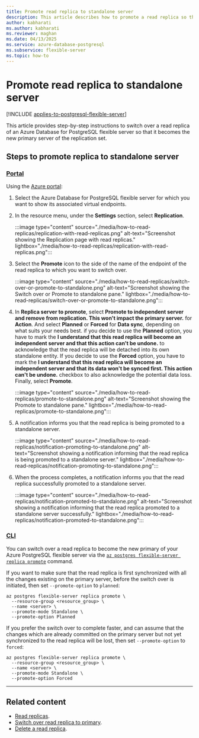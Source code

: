 ```yaml
---
title: Promote read replica to standalone server
description: This article describes how to promote a read replica so that it becomes an independent standalone server.
author: kabharati
ms.author: kabharati
ms.reviewer: maghan
ms.date: 04/13/2025
ms.service: azure-database-postgresql
ms.subservice: flexible-server
ms.topic: how-to
---
```


# Promote read replica to standalone server

[!INCLUDE [applies-to-postgresql-flexible-server](~/reusable-content/ce-skilling/azure/includes/postgresql/includes/applies-to-postgresql-flexible-server.md)]

This article provides step-by-step instructions to switch over a read replica of an Azure Database for PostgreSQL flexible server so that it becomes the new primary server of the replication set.

## Steps to promote replica to standalone server

### [Portal](#tab/portal-promote-replica-to-standalone-server)

Using the [Azure portal](https://portal.azure.com/):

1. Select the Azure Database for PostgreSQL flexible server for which you want to show its associated virtual endpoints.

2. In the resource menu, under the **Settings** section, select **Replication**.

    :::image type="content" source="./media/how-to-read-replicas/replication-with-read-replicas.png" alt-text="Screenshot showing the Replication page with read replicas." lightbox="./media/how-to-read-replicas/replication-with-read-replicas.png":::

3. Select the **Promote** icon to the side of the name of the endpoint of the read replica to which you want to switch over.

    :::image type="content" source="./media/how-to-read-replicas/switch-over-or-promote-to-standalone.png" alt-text="Screenshot showing the Switch over or Promote to standalone pane." lightbox="./media/how-to-read-replicas/switch-over-or-promote-to-standalone.png":::

4. In **Replica server to promote**, select **Promote to independent server and remove from replication. This won't impact the primary server.** for **Action**. And select **Planned** or **Forced** for **Data sync**, depending on what suits your needs best. if you decide to use the **Planned** option, you have to mark the **I understand that this read replica will become an independent server and that this action can't be undone.** to acknowledge that the read replica will be detached into its own standalone entity. If you decide to use the **Forced** option, you have to mark the **I understand that this read replica will become an independent server and that its data won't be synced first. This action can't be undone.** checkbox to also acknowledge the potential data loss. Finally, select **Promote**.

    :::image type="content" source="./media/how-to-read-replicas/promote-to-standalone.png" alt-text="Screenshot showing the Promote to standalone pane." lightbox="./media/how-to-read-replicas/promote-to-standalone.png":::

6. A notification informs you that the read replica is being promoted to a standalone server.

    :::image type="content" source="./media/how-to-read-replicas/notification-promoting-to-standalone.png" alt-text="Screenshot showing a notification informing that the read replica is being promoted to a standalone server." lightbox="./media/how-to-read-replicas/notification-promoting-to-standalone.png":::

7. When the process completes, a notification informs you that the read replica successfully promoted to a standalone server.

    :::image type="content" source="./media/how-to-read-replicas/notification-promoted-to-standalone.png" alt-text="Screenshot showing a notification informing that the read replica promoted to a standalone server successfully." lightbox="./media/how-to-read-replicas/notification-promoted-to-standalone.png":::

### [CLI](#tab/cli-promote-replica-to-standalone-server)

You can switch over a read replica to become the new primary of your Azure PostgreSQL flexible server via the [`az postgres flexible-server replica promote`](/cli/azure/postgres/flexible-server/replica#az-postgres-flexible-server-replica-promote) command.

If you want to make sure that the read replica is first synchronized with all the changes existing on the primary server, before the switch over is initiated, then set `--promote-option` to `planned`:

```azurecli-interactive
az postgres flexible-server replica promote \
  --resource-group <resource_group> \
  --name <server> \
  --promote-mode Standalone \
  --promote-option Planned
```

If you prefer the switch over to complete faster, and can assume that the changes which are already committed on the primary server but not yet synchronized to the read replica will be lost, then set `--promote-option` to `forced`:

```azurecli-interactive
az postgres flexible-server replica promote \
  --resource-group <resource_group> \
  --name <server> \
  --promote-mode Standalone \
  --promote-option Forced
```
---

## Related content

- [Read replicas](concepts-read-replicas.md).
- [Switch over read replica to primary](how-to-switch-over-replica-to-primary.md).
- [Delete a read replica](how-to-delete-read-replica.md).
